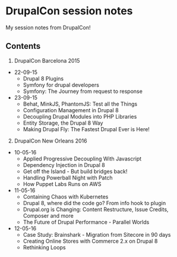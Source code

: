# DrupalCon session notes

My session notes from DrupalCon!

## Contents

1. DrupalCon Barcelona 2015
  * 22-09-15
    * Drupal 8 Plugins
    * Symfony for drupal developers
    * Symfony: The Journey from request to response
  * 23-09-15
    * Behat, MinkJS, PhantomJS: Test all the Things
    * Configuration Management in Drupal 8
    * Decoupling Drupal Modules into PHP Libraries
    * Entity Storage, the Drupal 8 Way
    * Making Drupal Fly: The Fastest Drupal Ever is Here!

2. DrupalCon New Orleans 2016
  * 10-05-16
    * Applied Progressive Decoupling With Javascript
    * Dependency Injection in Drupal 8
    * Get off the Island - But build bridges back!
    * Handling Powerball Night with Patch
    * How Puppet Labs Runs on AWS
  * 11-05-16
    * Containing Chaos with Kubernetes
    * Drupal 8, where did the code go? From info hook to plugin
    * Drupal.org is Changing: Content Restructure, Issue Credits, Composer and more
    * The Future of Drupal Performance - Parallel Worlds
  * 12-05-16
    * Case Study: Brainshark - Migration from Sitecore in 90 days
    * Creating Online Stores with Commerce 2.x on Drupal 8
    * Rethinking Loops
